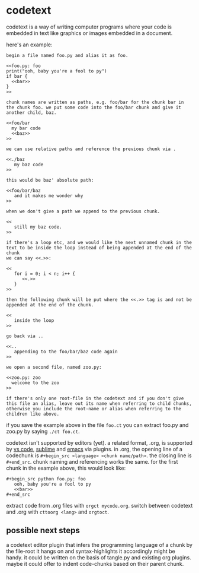# codetext

codetext is a way of writing computer programs where your code is
embedded in text like graphics or images embedded in a document.

here's an example:

```
begin a file named foo.py and alias it as foo.

<<foo.py: foo
print("ooh, baby you're a fool to py") 
if bar {
  <<bar>>
}
>>

chunk names are written as paths, e.g. foo/bar for the chunk bar in
the chunk foo. we put some code into the foo/bar chunk and give it
another child, baz.

<<foo/bar
  my bar code
  <<baz>>
>>

we can use relative paths and reference the previous chunk via .

<<./baz
   my baz code
>>

this would be baz' absolute path:

<<foo/bar/baz
   and it makes me wonder why
>>

when we don't give a path we append to the previous chunk.

<<
   still my baz code.
>>

if there's a loop etc, and we would like the next unnamed chunk in the
text to be inside the loop instead of being appended at the end of the chunk
we can say <<.>>:

<<
   for i = 0; i < n; i++ {
      <<.>>
   }
>>

then the following chunk will be put where the <<.>> tag is and not be appended at the end of the chunk.

<<
   inside the loop
>>

go back via ..

<<..
   appending to the foo/bar/baz code again
>>

we open a second file, named zoo.py:

<<zoo.py: zoo
  welcome to the zoo
>>

if there's only one root-file in the codetext and if you don't give
this file an alias, leave out its name when referring to child chunks,
otherwise you include the root-name or alias when referring to the
children like above.

```

if you save the example above in the file `foo.ct` you can extract
foo.py and zoo.py by saying `./ct foo.ct`.

codetext isn't supported by editors (yet). a related format, .org, is
supported by [vs
code](https://marketplace.visualstudio.com/items?itemName=tootone.org-mode),
[sublime](https://packagecontrol.io/packages/orgmode) and
[emacs](https://orgmode.org/) via plugins. in .org, the opening line
of a codechunk is `#+begin_src <language> <chunk name/path>`. the
closing line is `#+end_src`. chunk naming and referencing works the
same. for the first chunk in the example above, this would look like:

```
#+begin_src python foo.py: foo
   ooh, baby you're a fool to py
   <<bar>>
#+end_src
```

extract code from .org files with `orgct mycode.org`. switch between
codetext and .org with `cttoorg <lang>` and `orgtoct`.

## possible next steps

a codetext editor plugin that infers the programming language
of a chunk by the file-root it hangs on and syntax-highlights
it accordingly might be handy. it could be written on the basis of
tangle.py and existing org plugins. maybe it could offer to indent
code-chunks based on their parent chunk.